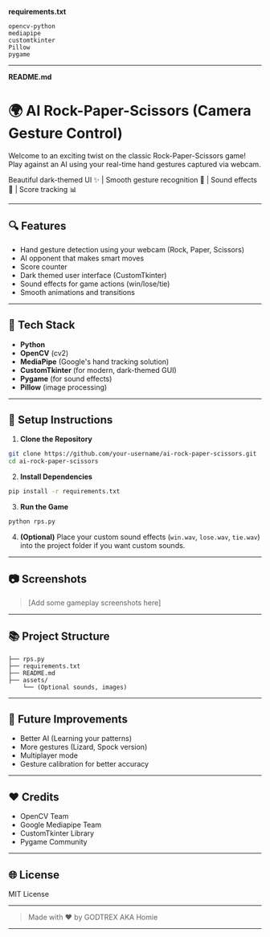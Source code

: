 **requirements.txt**

```
opencv-python
mediapipe
customtkinter
Pillow
pygame
```

---

**README.md**

# 🌍 AI Rock-Paper-Scissors (Camera Gesture Control)

Welcome to an exciting twist on the classic Rock-Paper-Scissors game! Play against an AI using your real-time hand gestures captured via webcam. 

Beautiful dark-themed UI ✨ | Smooth gesture recognition 🧜 | Sound effects 🎵 | Score tracking 📊

---

## 🔍 Features
- Hand gesture detection using your webcam (Rock, Paper, Scissors)
- AI opponent that makes smart moves
- Score counter
- Dark themed user interface (CustomTkinter)
- Sound effects for game actions (win/lose/tie)
- Smooth animations and transitions

---

## 🤝 Tech Stack
- **Python**
- **OpenCV** (cv2)
- **MediaPipe** (Google's hand tracking solution)
- **CustomTkinter** (for modern, dark-themed GUI)
- **Pygame** (for sound effects)
- **Pillow** (image processing)

---

## 📆 Setup Instructions

1. **Clone the Repository**
```bash
git clone https://github.com/your-username/ai-rock-paper-scissors.git
cd ai-rock-paper-scissors
```

2. **Install Dependencies**
```bash
pip install -r requirements.txt
```

3. **Run the Game**
```bash
python rps.py
```

4. **(Optional)** Place your custom sound effects (`win.wav`, `lose.wav`, `tie.wav`) into the project folder if you want custom sounds.

---

## 📷 Screenshots

> [Add some gameplay screenshots here]

---

## 📚 Project Structure
```
├── rps.py
├── requirements.txt
├── README.md
├── assets/
    └── (Optional sounds, images)
```

---

## 🚀 Future Improvements
- Better AI (Learning your patterns)
- More gestures (Lizard, Spock version)
- Multiplayer mode
- Gesture calibration for better accuracy

---

## ❤️ Credits
- OpenCV Team
- Google Mediapipe Team
- CustomTkinter Library
- Pygame Community

---

## 🌐 License
MIT License

---

> Made with ❤️ by GODTREX AKA Homie

---
